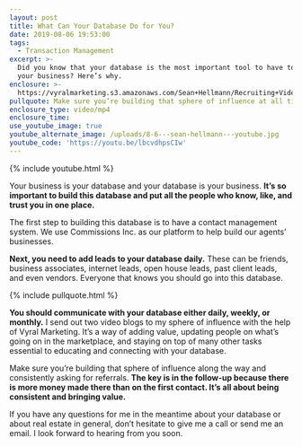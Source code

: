 ```yaml
---
layout: post
title: What Can Your Database Do for You?
date: 2019-08-06 19:53:00
tags:
  - Transaction Management
excerpt: >-
  Did you know that your database is the most important tool to have to grow
  your business? Here’s why.
enclosure: >-
  https://vyralmarketing.s3.amazonaws.com/Sean+Hellmann/Recruiting+Videos/What+Can+Your+Database+Do+for+You_.mp4
pullquote: Make sure you’re building that sphere of influence at all times.
enclosure_type: video/mp4
enclosure_time:
use_youtube_image: true
youtube_alternate_image: /uploads/8-6---sean-hellmann---youtube.jpg
youtube_code: 'https://youtu.be/lbcvdhpsCIw'
---
```


{% include youtube.html %}

Your business is your database and your database is your business. **It’s so important to build this database and put all the people who know, like, and trust you in one place.&nbsp;**

The first step to building this database is to have a contact management system. We use Commissions Inc. as our platform to help build our agents’ businesses.&nbsp;

**Next, you need to add leads to your database daily.** These can be friends, business associates, internet leads, open house leads, past client leads, and even vendors. Everyone that knows you should go into this database.&nbsp;

{% include pullquote.html %}

**You should communicate with your database either daily, weekly, or monthly.** I send out two video blogs to my sphere of influence with the help of Vyral Marketing. It’s a way of adding value, updating people on what’s going on in the marketplace, and staying on top of many other tasks essential to educating and connecting with your database.&nbsp;

Make sure you’re building that sphere of influence along the way and consistently asking for referrals. **The key is in the follow-up because there is more money made there than on the first contact. It’s all about being consistent and bringing value.**

If you have any questions for me in the meantime about your database or about real estate in general, don’t hesitate to give me a call or send me an email. I look forward to hearing from you soon.